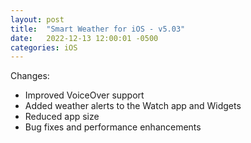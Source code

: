 ```yaml
---
layout: post
title:  "Smart Weather for iOS - v5.03"
date:   2022-12-13 12:00:01 -0500
categories: iOS
---
```


Changes:
- Improved VoiceOver support
- Added weather alerts to the Watch app and Widgets
- Reduced app size
- Bug fixes and performance enhancements
